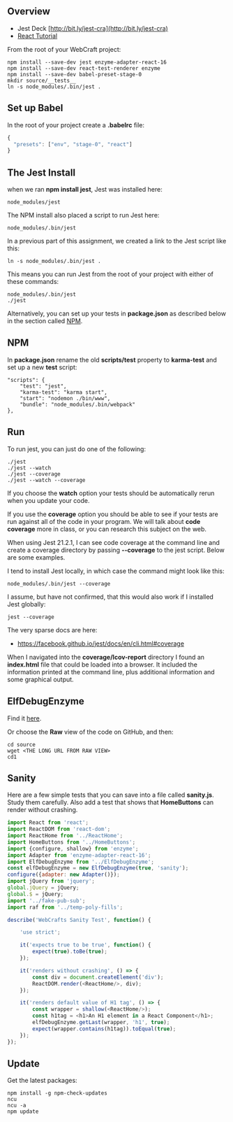 ## Overview

- Jest Deck [http://bit.ly/jest-cra](http://bit.ly/jest-cra)
- [React Tutorial][rt]

From the root of your WebCraft project:

```nohighlighting
npm install --save-dev jest enzyme-adapter-react-16
npm install --save-dev react-test-renderer enzyme
npm install --save-dev babel-preset-stage-0
mkdir source/__tests__
ln -s node_modules/.bin/jest .
```

## Set up Babel

In the root of your project create a **.babelrc** file:

```javascript
{
  "presets": ["env", "stage-0", "react"]
}
```

## The Jest Install

when we ran **npm install jest**, Jest was installed here:

```nohighlighting
node_modules/jest
```

The NPM install also placed a script to run Jest here:

```nohighlighting
node_modules/.bin/jest
```

In a previous part of this assignment, we created a link to the Jest script like this:

```nohighlighting
ln -s node_modules/.bin/jest .
```

This means you can run Jest from the root of your project with either of these commands:

```nohighlighting
node_modules/.bin/jest
./jest
```

Alternatively, you can set up your tests in **package.json** as described below in the section called [NPM](#NPM).

## NPM

In **package.json** rename the old **scripts/test** property to **karma-test** and set up a new **test** script:

```
"scripts": {
    "test": "jest",
    "karma-test": "karma start",
    "start": "nodemon ./bin/www",
    "bundle": "node_modules/.bin/webpack"
},
```

## Run

To run jest, you can just do one of the following:

```
./jest
./jest --watch
./jest --coverage
./jest --watch --coverage
```

If you choose the **watch** option your tests should be automatically rerun when you update your code.

If you use the **coverage** option you should be able to see if your tests are run against all of the code in your program. We will talk about **code coverage** more in class, or you can research this subject on the web.

When using Jest 21.2.1, I can see code coverage at the command line and create a coverage directory by passing **--coverage** to the jest script. Below are some examples.

I tend to install Jest locally, in which case the command might look like this:

```nohighlighting
node_modules/.bin/jest --coverage
```

I assume, but have not confirmed, that this would also work if I installed Jest globally:

```nohighlighting
jest --coverage
```

The very sparse docs are here:

- <https://facebook.github.io/jest/docs/en/cli.html#coverage>

When I navigated into the **coverage/lcov-report** directory I found an **index.html** file that could be loaded into a browser. It included the information printed at the command line, plus additional information and some graphical output.

## ElfDebugEnzyme

Find it [here][ed].

Or choose the **Raw** view of the code on GitHub, and then:

```
cd source
wget <THE LONG URL FROM RAW VIEW>
cd1
```


## Sanity

Here are a few simple tests that you can save into a file called **sanity.js**. Study them carefully. Also add a test that shows that **HomeButtons** can render without crashing.

```javascript
import React from 'react';
import ReactDOM from 'react-dom';
import ReactHome from '../ReactHome';
import HomeButtons from '../HomeButtons';
import {configure, shallow} from 'enzyme';
import Adapter from 'enzyme-adapter-react-16';
import ElfDebugEnzyme from '../ElfDebugEnzyme';
const elfDebugEnzyme = new ElfDebugEnzyme(true, 'sanity');
configure({adapter: new Adapter()});
import jQuery from 'jquery';
global.jQuery = jQuery;
global.$ = jQuery;
import '../fake-pub-sub';
import raf from '../temp-poly-fills';

describe('WebCrafts Sanity Test', function() {

    'use strict';

    it('expects true to be true', function() {
        expect(true).toBe(true);
    });

    it('renders without crashing', () => {
        const div = document.createElement('div');
        ReactDOM.render(<ReactHome/>, div);
    });

    it('renders default value of H1 tag', () => {
        const wrapper = shallow(<ReactHome/>);
        const h1tag = <h1>An H1 element in a React Component</h1>;
        elfDebugEnzyme.getLast(wrapper, 'h1', true);
        expect(wrapper.contains(h1tag)).toEqual(true);
    });
});
```

## Update

Get the latest packages:

```nohighlighting
npm install -g npm-check-updates
ncu
ncu -a
npm update
```
[rt]: http://facebook.github.io/jest/docs/en/tutorial-react.html
[ed]: https://gist.github.com/charliecalvert/51daef341699943b07c9570c3ad2cbab
